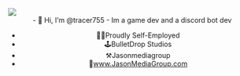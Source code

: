 <a href="https://github.com/anuraghazra/github-readme-stats">
  <img align="center" src="https://github-readme-stats.vercel.app/api?username=tracer755&theme=highcontrast" />
 </a>
<center>
- 👋 Hi, I’m @tracer755
- Im a game dev and a discord bot dev

- 👨‍💻Proudly Self-Employed 
- 🕹️BulletDrop Studios 
- ⚒️Jasonmediagroup 
- 📎www.JasonMediaGroup.com
</center>
